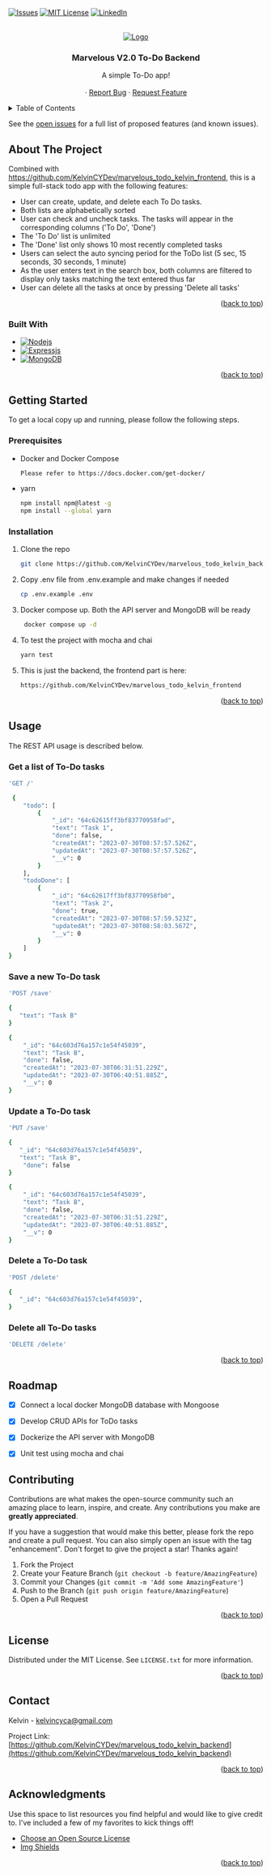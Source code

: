 <a name="readme-top"></a>
[![Issues][issues-shield]][issues-url]
[![MIT License][license-shield]][license-url]
[![LinkedIn][linkedin-shield]][linkedin-url]

<br />
<div align="center">
  <a href="https://github.com/KelvinCYDev/marvelous_todo_kelvin_backend">
    <img src="https://github.com/KelvinCYDev/marvelous_todo_kelvin_frontend/blob/main/assets/screenshot.png" alt="Logo">
  </a>

  <h3 align="center">Marvelous V2.0 To-Do Backend</h3>

  <p align="center">
    A simple To-Do app!
    <br />
    <br />
    ·
    <a href="https://github.com/KelvinCYDev/marvelous_todo_kelvin_backend/issues">Report Bug</a>
    ·
    <a href="https://github.com/KelvinCYDev/marvelous_todo_kelvin_backend/issues">Request Feature</a>

  </p>
</div>

<!-- TABLE OF CONTENTS -->
<details>
  <summary>Table of Contents</summary>
  <ol>
    <li>
      <a href="#about-the-project">About The Project</a>
      <ul>
        <li><a href="#built-with">Built With</a></li>
      </ul>
    </li>
    <li>
      <a href="#getting-started">Getting Started</a>
      <ul>
        <li><a href="#prerequisites">Prerequisites</a></li>
        <li><a href="#installation">Installation</a></li>
      </ul>
    </li>
    <li><a href="#usage">Usage</a></li>
    <li><a href="#roadmap">Roadmap</a></li>
    <li><a href="#contributing">Contributing</a></li>
    <li><a href="#license">License</a></li>
    <li><a href="#contact">Contact</a></li>
    <li><a href="#acknowledgments">Acknowledgments</a></li>
  </ol>
</details>

See the [open issues](https://github.com/KelvinCYDev/marvelous_todo_kelvin_backend/issues) for a full list of proposed features (and known issues).

<!-- ABOUT THE PROJECT -->

## About The Project

Combined with https://github.com/KelvinCYDev/marvelous_todo_kelvin_frontend, this is a simple full-stack todo app with the following features:

- User can create, update, and delete each To Do tasks.
- Both lists are alphabetically sorted
- User can check and uncheck tasks. The tasks will appear in the corresponding columns ('To Do', 'Done')
- The 'To Do' list is unlimited
- The 'Done' list only shows 10 most recently completed tasks
- Users can select the auto syncing period for the ToDo list (5 sec, 15 seconds, 30 seconds, 1 minute)
- As the user enters text in the search box, both columns are filtered to display only tasks matching the text entered thus far
- User can delete all the tasks at once by pressing 'Delete all tasks'

<p align="right">(<a href="#readme-top">back to top</a>)</p>

### Built With

- [![Nodejs][Nodejs]][Nodejs-url]
- [![Expressjs][Expressjs]][Expressjs-url]
- [![MongoDB][MongoDB]][MongoDB-url]
<p align="right">(<a href="#readme-top">back to top</a>)</p>

<!-- GETTING STARTED -->

## Getting Started

To get a local copy up and running, please follow the following steps.

### Prerequisites

- Docker and Docker Compose

  ```sh
  Please refer to https://docs.docker.com/get-docker/
  ```

- yarn

  ```sh
  npm install npm@latest -g
  npm install --global yarn
  ```

### Installation

1. Clone the repo

   ```sh
   git clone https://github.com/KelvinCYDev/marvelous_todo_kelvin_backend.git
   ```

2. Copy .env file from .env.example and make changes if needed

   ```sh
   cp .env.example .env
   ```

3. Docker compose up. Both the API server and MongoDB will be ready

   ```sh
    docker compose up -d
   ```

4. To test the project with mocha and chai

   ```sh
   yarn test
   ```

5. This is just the backend, the frontend part is here:

   ```sh
   https://github.com/KelvinCYDev/marvelous_todo_kelvin_frontend
   ```

<p align="right">(<a href="#readme-top">back to top</a>)</p>

## Usage

The REST API usage is described below.

### Get a list of To-Do tasks

```sh
'GET /'
```

```sh
 {
    "todo": [
        {
            "_id": "64c62615ff3bf83770958fad",
            "text": "Task 1",
            "done": false,
            "createdAt": "2023-07-30T08:57:57.526Z",
            "updatedAt": "2023-07-30T08:57:57.526Z",
            "__v": 0
        }
    ],
    "todoDone": [
        {
            "_id": "64c62617ff3bf83770958fb0",
            "text": "Task 2",
            "done": true,
            "createdAt": "2023-07-30T08:57:59.523Z",
            "updatedAt": "2023-07-30T08:58:03.567Z",
            "__v": 0
        }
    ]
}
```

### Save a new To-Do task

```sh
'POST /save'

{
   "text": "Task B"
}
```

```sh
{
    "_id": "64c603d76a157c1e54f45039",
    "text": "Task B",
    "done": false,
    "createdAt": "2023-07-30T06:31:51.229Z",
    "updatedAt": "2023-07-30T06:40:51.885Z",
    "__v": 0
}
```

### Update a To-Do task

```sh
'PUT /save'

{
   "_id": "64c603d76a157c1e54f45039",
   "text": "Task B",
    "done": false
}
```

```sh
{
    "_id": "64c603d76a157c1e54f45039",
    "text": "Task B",
    "done": false,
    "createdAt": "2023-07-30T06:31:51.229Z",
    "updatedAt": "2023-07-30T06:40:51.885Z",
    "__v": 0
}
```

### Delete a To-Do task

```sh
'POST /delete'

{
   "_id": "64c603d76a157c1e54f45039",
}
```

### Delete all To-Do tasks

```sh
'DELETE /delete'
```

<p align="right">(<a href="#readme-top">back to top</a>)</p>

## Roadmap

- [x] Connect a local docker MongoDB database with Mongoose
- [x] Develop CRUD APIs for ToDo tasks
- [x] Dockerize the API server with MongoDB
- [x] Unit test using mocha and chai


<!-- CONTRIBUTING -->

## Contributing

Contributions are what makes the open-source community such an amazing place to learn, inspire, and create. Any contributions you make are **greatly appreciated**.

If you have a suggestion that would make this better, please fork the repo and create a pull request. You can also simply open an issue with the tag "enhancement".
Don't forget to give the project a star! Thanks again!

1. Fork the Project
2. Create your Feature Branch (`git checkout -b feature/AmazingFeature`)
3. Commit your Changes (`git commit -m 'Add some AmazingFeature'`)
4. Push to the Branch (`git push origin feature/AmazingFeature`)
5. Open a Pull Request

<p align="right">(<a href="#readme-top">back to top</a>)</p>

<!-- LICENSE -->

## License

Distributed under the MIT License. See `LICENSE.txt` for more information.

<p align="right">(<a href="#readme-top">back to top</a>)</p>

<!-- CONTACT -->

## Contact

Kelvin - kelvincyca@gmail.com

Project Link: [https://github.com/KelvinCYDev/marvelous_todo_kelvin_backend](https://github.com/KelvinCYDev/marvelous_todo_kelvin_backend)

<p align="right">(<a href="#readme-top">back to top</a>)</p>

<!-- ACKNOWLEDGMENTS -->

## Acknowledgments

Use this space to list resources you find helpful and would like to give credit to. I've included a few of my favorites to kick things off!

- [Choose an Open Source License](https://choosealicense.com)
- [Img Shields](https://shields.io)

<p align="right">(<a href="#readme-top">back to top</a>)</p>

[contributors-shield]: https://img.shields.io/github/contributors/KelvinCYDev/marvelous_todo_kelvin_frontend.svg?style=for-the-badge
[contributors-url]: https://github.com/KelvinCYDev/marvelous_todo_kelvin_backend/graphs/contributors
[forks-shield]: https://img.shields.io/github/forks/KelvinCYDev/marvelous_todo_kelvin_frontend.svg?style=for-the-badge
[forks-url]: https://github.com/KelvinCYDev/marvelous_todo_kelvin_backend/network/members
[stars-shield]: https://img.shields.io/github/stars/KelvinCYDev/marvelous_todo_kelvin_frontend.svg?style=for-the-badge
[stars-url]: https://github.com/KelvinCYDev/marvelous_todo_kelvin_backend/stargazers
[issues-shield]: https://img.shields.io/github/issues/KelvinCYDev/marvelous_todo_kelvin_frontend.svg?style=for-the-badge
[issues-url]: https://github.com/KelvinCYDev/marvelous_todo_kelvin_backend/issues
[license-shield]: https://img.shields.io/github/license/KelvinCYDev/marvelous_todo_kelvin_frontend.svg?style=for-the-badge
[license-url]: https://github.com/KelvinCYDev/marvelous_todo_kelvin_backend/blob/master/LICENSE.txt
[linkedin-shield]: https://img.shields.io/badge/-LinkedIn-black.svg?style=for-the-badge&logo=linkedin&colorB=555
[linkedin-url]: https://linkedin.com/in/kelvincylau
[product-screenshot]: images/screenshot.png
[Nodejs]: https://img.shields.io/badge/Node.js-43853D?style=for-the-badge&logo=node.js&logoColor=white
[Nodejs-url]: https://nodejs.org/en
[Expressjs]: https://img.shields.io/badge/Express.js-404D59?style=for-the-badge
[Expressjs-url]: https://expressjs.com/
[MongoDB]: https://img.shields.io/badge/MongoDB-4EA94B?style=for-the-badge&logo=mongodb&logoColor=white
[MongoDB-url]: https://www.mongodb.com/
